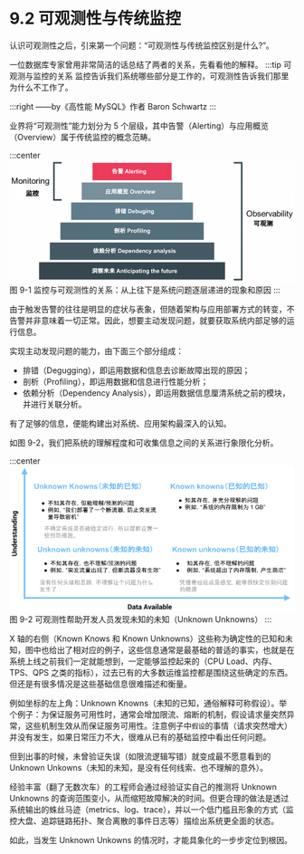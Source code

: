# 9.2 可观测性与传统监控

认识可观测性之后，引来第一个问题：“可观测性与传统监控区别是什么?”。

一位数据库专家曾用非常简洁的话总结了两者的关系，先看看他的解释。
:::tip 可观测与监控的关系
监控告诉我们系统哪些部分是工作的，可观测性告诉我们那里为什么不工作了。

:::right
——by《高性能 MySQL》作者 Baron Schwartz 
:::



业界将“可观测性”能力划分为 5 个层级，其中告警（Alerting）与应用概览（Overview）属于传统监控的概念范畴。

:::center
  ![](../assets/Monitoring-vs-Observability.png)<br/>
  图 9-1 监控与可观测性的关系：从上往下是系统问题逐层递进的现象和原因
:::

由于触发告警的往往是明显的症状与表象，但随着架构与应用部署方式的转变，不告警并非意味着一切正常。因此，想要主动发现问题，就要获取系统内部足够的运行信息。

实现主动发现问题的能力，由下面三个部分组成：
- 排错（Degugging），即运用数据和信息去诊断故障出现的原因； 
- 剖析（Profiling），即运用数据和信息进行性能分析；
- 依赖分析（Dependency Analysis），即运用数据信息厘清系统之前的模块，并进行关联分析。

有了足够的信息，便能构建出对系统、应用架构最深入的认知。


如图 9-2，我们把系统的理解程度和可收集信息之间的关系进行象限化分析。

:::center
  ![](../assets/observability-knowns.png)<br/>
  图 9-2 可观测性帮助开发人员发现未知的未知（Unknown Unknowns）
:::

X 轴的右侧（Known Knows 和 Known Unknowns）这些称为确定性的已知和未知，图中也给出了相对应的例子，这些信息通常是最基础的普适的事实，也就是在系统上线之前我们一定就能想到，一定能够监控起来的（CPU Load、内存、TPS、QPS 之类的指标），过去已有的大多数运维监控都是围绕这些确定的东西。但还是有很多情况是这些基础信息很难描述和衡量。

例如坐标的左上角：Unknown Knowns（未知的已知，通俗解释可称假设）。举个例子：为保证服务可用性时，通常会增加限流、熔断的机制，假设请求量突然异常，这些机制生效从而保证服务可用性。注意例子中`假设`的事情（请求突然增大）并没有发生，如果日常压力不大，很难从已有的基础监控中看出任何问题。

但到出事的时候，未曾验证失误（如限流逻辑写错）就变成最不愿意看到的 Unknown Unkowns（未知的未知，是没有任何线索、也不理解的意外）。

经验丰富（翻了无数次车）的工程师会通过经验证实自己的推测将 Unknown Unknowns 的查询范围变小，从而缩短故障解决的时间。但更合理的做法是透过系统输出的蛛丝马迹（metrics、log、trace），并以一个低门槛且形象的方式（监控大盘、追踪链路拓扑、聚合离散的事件日志等）描绘出系统更全面的状态。

如此，当发生 Unknown Unkowns 的情况时，才能具象化的一步步定位到根因。

[^1]: 参见 https://blog.sciencenet.cn/blog-829-1271882.html